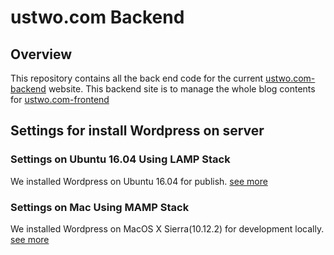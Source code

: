 # ustwo.com Backend

## Overview

This repository contains all the back end code for the current [ustwo.com-backend][1]
website.
This backend site is to manage the whole blog contents for [ustwo.com-frontend][2]

## Settings for install Wordpress on server

### Settings on Ubuntu 16.04 Using LAMP Stack
We installed Wordpress on Ubuntu 16.04 for publish. [see more][3]

### Settings on Mac Using MAMP Stack
We installed Wordpress on MacOS X Sierra(10.12.2) for development locally. [see more][4]

[1]: http://138.197.213.140/
[2]: http://104.236.177.43/
[3]: http://www.tecmint.com/install-wordpress-on-ubuntu-16-04-with-lamp/
[4]: https://codex.wordpress.org/Installing_WordPress_Locally_on_Your_Mac_With_MAMP